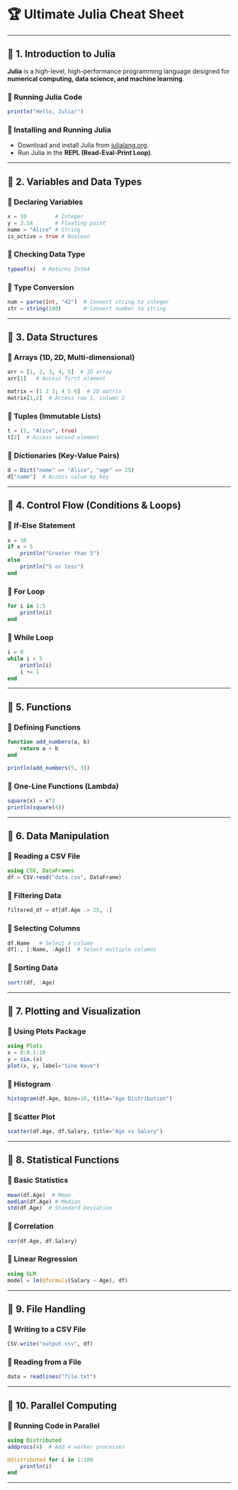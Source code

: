 # 🏆 Ultimate Julia Cheat Sheet

---

## 📌 1. Introduction to Julia

**Julia** is a high-level, high-performance programming language designed for **numerical computing, data science, and machine learning**.

### 🔹 Running Julia Code
```julia
println("Hello, Julia!")
```

### 🔹 Installing and Running Julia
- Download and install Julia from [julialang.org](https://julialang.org/).
- Run Julia in the **REPL (Read-Eval-Print Loop)**.

---

## 📌 2. Variables and Data Types

### 🔹 Declaring Variables
```julia
x = 10         # Integer
y = 3.14       # Floating point
name = "Alice" # String
is_active = true # Boolean
```

### 🔹 Checking Data Type
```julia
typeof(x)  # Returns Int64
```

### 🔹 Type Conversion
```julia
num = parse(Int, "42")  # Convert string to integer
str = string(100)       # Convert number to string
```

---

## 📌 3. Data Structures

### 🔹 Arrays (1D, 2D, Multi-dimensional)
```julia
arr = [1, 2, 3, 4, 5]  # 1D array
arr[1]   # Access first element

matrix = [1 2 3; 4 5 6]  # 2D matrix
matrix[1,2]  # Access row 1, column 2
```

### 🔹 Tuples (Immutable Lists)
```julia
t = (1, "Alice", true)
t[2]  # Access second element
```

### 🔹 Dictionaries (Key-Value Pairs)
```julia
d = Dict("name" => "Alice", "age" => 25)
d["name"]  # Access value by key
```

---

## 📌 4. Control Flow (Conditions & Loops)

### 🔹 If-Else Statement
```julia
x = 10
if x > 5
    println("Greater than 5")
else
    println("5 or less")
end
```

### 🔹 For Loop
```julia
for i in 1:5
    println(i)
end
```

### 🔹 While Loop
```julia
i = 0
while i < 5
    println(i)
    i += 1
end
```

---

## 📌 5. Functions

### 🔹 Defining Functions
```julia
function add_numbers(a, b)
    return a + b
end

println(add_numbers(5, 3))
```

### 🔹 One-Line Functions (Lambda)
```julia
square(x) = x^2
println(square(4))
```

---

## 📌 6. Data Manipulation

### 🔹 Reading a CSV File
```julia
using CSV, DataFrames
df = CSV.read("data.csv", DataFrame)
```

### 🔹 Filtering Data
```julia
filtered_df = df[df.Age .> 25, :]
```

### 🔹 Selecting Columns
```julia
df.Name   # Select a column
df[:, [:Name, :Age]]  # Select multiple columns
```

### 🔹 Sorting Data
```julia
sort!(df, :Age)
```

---

## 📌 7. Plotting and Visualization

### 🔹 Using Plots Package
```julia
using Plots
x = 0:0.1:10
y = sin.(x)
plot(x, y, label="Sine Wave")
```

### 🔹 Histogram
```julia
histogram(df.Age, bins=10, title="Age Distribution")
```

### 🔹 Scatter Plot
```julia
scatter(df.Age, df.Salary, title="Age vs Salary")
```

---

## 📌 8. Statistical Functions

### 🔹 Basic Statistics
```julia
mean(df.Age)  # Mean
median(df.Age) # Median
std(df.Age)  # Standard Deviation
```

### 🔹 Correlation
```julia
cor(df.Age, df.Salary)
```

### 🔹 Linear Regression
```julia
using GLM
model = lm(@formula(Salary ~ Age), df)
```

---

## 📌 9. File Handling

### 🔹 Writing to a CSV File
```julia
CSV.write("output.csv", df)
```

### 🔹 Reading from a File
```julia
data = readlines("file.txt")
```

---

## 📌 10. Parallel Computing

### 🔹 Running Code in Parallel
```julia
using Distributed
addprocs(4)  # Add 4 worker processes

@distributed for i in 1:100
    println(i)
end
```

---
